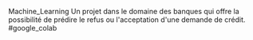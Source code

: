Machine_Learning
Un projet dans le domaine des banques qui offre la possibilité de prédire le refus ou l'acceptation d'une demande de crédit.
#google_colab


